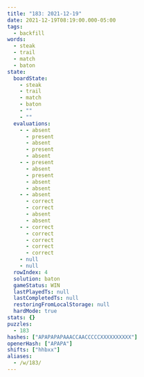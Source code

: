 ```yaml
---
title: "183: 2021-12-19"
date: 2021-12-19T08:19:00.000-05:00
tags:
  - backfill
words:
  - steak
  - trail
  - match
  - baton
state:
  boardState:
    - steak
    - trail
    - match
    - baton
    - ""
    - ""
  evaluations:
    - - absent
      - present
      - absent
      - present
      - absent
    - - present
      - absent
      - present
      - absent
      - absent
    - - absent
      - correct
      - correct
      - absent
      - absent
    - - correct
      - correct
      - correct
      - correct
      - correct
    - null
    - null
  rowIndex: 4
  solution: baton
  gameStatus: WIN
  lastPlayedTs: null
  lastCompletedTs: null
  restoringFromLocalStorage: null
  hardMode: true
stats: {}
puzzles:
  - 183
hashes: ["APAPAPAPAAACCAACCCCCXXXXXXXXXX"]
openerHash: ["APAPA"]
shifts: ["hhbxx"]
aliases:
  - /w/183/
---
```

<!-- more -->
